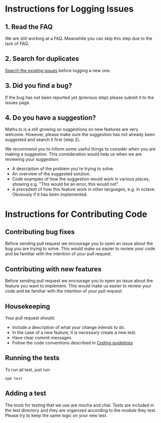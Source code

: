 # Instructions for Logging Issues
## 1. Read the FAQ
We are still working at a FAQ. Meanwhile you can skip this step due to the lack of FAQ.
## 2. Search for duplicates
[Search the existing issues](https://github.com/IpiVasquez/std.ts/issues) before logging a new one.
## 3. Did you find a bug?
If the bug has not been reported yet (previous step) please submit it to the issues page.
## 4. Do you have a suggestion?
Maths.ts is a still growing so suggestions on new features are very welcome. However, please make sure the suggestion has not already been suggested and search it first (step 2).

We recommend you to inform some useful things to consider when you are making a suggestion. This consideration would help us when we are reviewing your suggestion:
* A description of the problem you're trying to solve.
* An overview of the suggested solution.
* Code examples of how the suggestion would work in various places, showing e.g. "This would be an error, this would not".
* A precedent of how this feature work in other languages, e.g. in octave. Obviously if it has been implemented.

# Instructions for Contributing Code
## Contributing bug fixes
Before sending pull request we encourage you to open an issue about the bug you are trying to solve. This would make us easier to review your code and be familiar with the intention of your pull request.

## Contributing with new features
Before sending pull request we encourage you to open an issue about the feature you want to implement. This would make us easier to review your code and be familiar with the intention of your pull request.

## Housekeeping
Your pull request should:
* Include a description of what your change intends to do.
* In the case of a new feature, it is necessary create a new test.
* Have clear commit messages
* Follow the code conventions described in [Coding guidelines](https://github.com/IpiVasquez/std.ts/blob/master/CODING_GUIDELINE.md)

## Running the tests
To run all test, just run:
    
    npm test

## Adding a test
The tools for testing that we use are mocha and chai. Tests are included in the test directory and they are organized according to the module they test. Please try to keep the same logic on your new test.